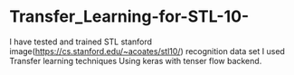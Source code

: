 # Transfer_Learning-for-STL-10-
I have tested and trained STL stanford image(https://cs.stanford.edu/~acoates/stl10/) recognition data set I used Transfer learning techniques Using keras with tenser flow backend. 
